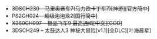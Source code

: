 
* ~~3DSCH230 – 马里奥赛车7(马力欧卡丁车7)[神游][官方简中]~~
* ~~PS2CH024 – 超级泡泡龙2[国行简中]~~
* ~~X360CH097 – 极品飞车9 最高通缉[中文][GOD]~~
* 3DSCH249 – 太鼓达人3 神秘大冒险[v1.1][全DLC][叶海晨星]